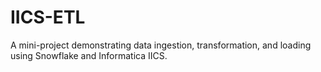# IICS-ETL
A mini-project demonstrating data ingestion, transformation, and loading using Snowflake and Informatica IICS.
